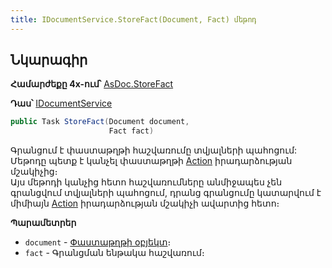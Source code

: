 ```yaml
---
title: IDocumentService.StoreFact(Document, Fact) մեթոդ
---
```


## Նկարագիր

**Համարժեքը 4x-ում՝** [AsDoc.StoreFact](https://armsoft.github.io/as4x-docs/HTM/ProgrGuide/Functions/ASDOC/StoreFact.html)

**Դաս՝** [IDocumentService](../IDocumentService.md)

```c#
public Task StoreFact(Document document, 
                      Fact fact)
```

Գրանցում է փաստաթղթի հաշվառումը տվյալների պահոցում:
Մեթոդը պետք է կանչել փաստաթղթի [Action](../../definitions/document/Action.md) իրադարձության մշակիչից։  
Այս մեթոդի կանչից հետո հաշվառումները անմիջապես չեն գրանցվում տվյալների պահոցում, դրանց գրանցումը կատարվում է միմիայն [Action](../../definitions/document/Action.md) իրադարձության մշակիչի ավարտից հետո։

**Պարամետրեր**

* `document` - [Փաստաթղթի օբյեկտ](../../definitions/document.md)։
* `fact` - Գրանցման ենթակա հաշվառում։

